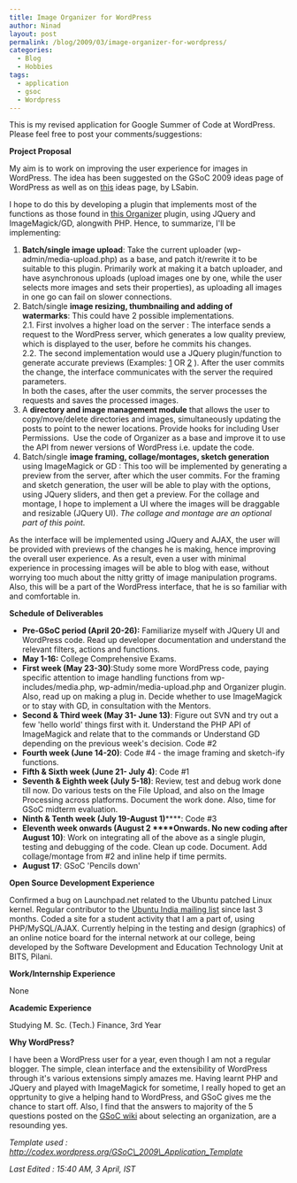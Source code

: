 ```yaml
---
title: Image Organizer for WordPress
author: Ninad
layout: post
permalink: /blog/2009/03/image-organizer-for-wordpress/
categories:
  - Blog
  - Hobbies
tags:
  - application
  - gsoc
  - Wordpress
---
```

This is my revised application for Google Summer of Code at WordPress. Please feel free to post your comments/suggestions:

**Project Proposal**

My aim is to work on improving the user experience for images in WordPress. The idea has been suggested on the GSoC 2009 ideas page of WordPress as well as on [this][1] ideas page, by LSabin.

I hope to do this by developing a plugin that implements most of the functions as those found in [this Organizer][2] plugin, using JQuery and ImageMagick/GD, alongwith PHP. Hence, to summarize, I'll be implementing:

  1. **Batch/single image upload**: Take the current uploader (wp-admin/media-upload.php) as a base, and patch it/rewrite it to be suitable to this plugin. Primarily work at making it a batch uploader, and have asynchronous uploads (upload images one by one, while the user selects more images and sets their properties), as uploading all images in one go can fail on slower connections.
  2. Batch/single **image resizing, thumbnailing and adding of watermarks**: This could have 2 possible implementations.  
  2.1. First involves a higher load on the server : The interface sends a request to the WordPress server, which generates a low quality preview, which is displayed to the user, before he commits his changes.  
  2.2. The second implementation would use a JQuery plugin/function to generate accurate previews (Examples: [1][3] OR [2][4] ). After the user commits the change, the interface communicates with the server the required parameters.  
    In both the cases, after the user commits, the server processes the requests and saves the processed images.
  3. A **directory and image management module** that allows the user to copy/move/delete directories and images, simultaneously updating the posts to point to the newer locations. Provide hooks for including User Permissions.  Use the code of Organizer as a base and improve it to use the API from newer versions of WordPress i.e. update the code.
  4. Batch/single **image framing, collage/montages, sketch generation** using ImageMagick or GD : This too will be implemented by generating a preview from the server, after which the user commits. For the framing and sketch generation, the user will be able to play with the options, using JQuery sliders, and then get a preview. For the collage and montage, I hope to implement a UI where the images will be draggable and resizable (JQuery UI). *The collage and montage are an optional part of this point.*

As the interface will be implemented using JQuery and AJAX, the user will be provided with previews of the changes he is making, hence improving the overall user experience. As a result, even a user with minimal experience in processing images will be able to blog with ease, without worrying too much about the nitty gritty of image manipulation programs. Also, this will be a part of the WordPress interface, that he is so familiar with and comfortable in.

**Schedule of Deliverables**

  * **Pre-GSoC period (April 20-26):** Familiarize myself with JQuery UI and WordPress code. Read up developer documentation and understand the relevant filters, actions and functions.
  * **May 1-16:** College Comprehensive Exams.
  * **First week (May 23-30)**:Study some more WordPress code, paying specific attention to image handling functions from wp-includes/media.php, wp-admin/media-upload.php and Organizer plugin. Also, read up on making a plug in. Decide whether to use ImageMagick or to stay with GD, in consultation with the Mentors.
  * **Second & Third week (May 31- June 13)**: Figure out SVN and try out a few 'hello world' things first with it. Understand the PHP API of ImageMagick and relate that to the commands or Understand GD depending on the previous week's decision. Code #2
  * **Fourth week (June 14-20)**: Code #4 - the image framing and sketch-ify functions.
  * **Fifth & Sixth week (June 21- July 4)**: Code #1
  * **Seventh & Eighth week (July 5-18)**: Review, test and debug work done till now. Do various tests on the File Upload, and also on the Image Processing across platforms. Document the work done. Also, time for GSoC midterm evaluation.
  * **Ninth & Tenth week (July 19-August 1)******: Code #3
  * **Eleventh week onwards (August 2 ****Onwards. No new coding after August 10)**: Work on integrating all of the above as a single plugin, testing and debugging of the code. Clean up code. Document. Add collage/montage from #2 and inline help if time permits.
  * **August 17**: GSoC 'Pencils down'

**Open Source Development Experience**

Confirmed a bug on Launchpad.net related to the Ubuntu patched Linux kernel. Regular contributor to the [Ubuntu India mailing list][5] since last 3 months. Coded a site for a student activity that I am a part of, using PHP/MySQL/AJAX. Currently helping in the testing and design (graphics) of an online notice board for the internal network at our college, being developed by the Software Development and Education Technology Unit at BITS, Pilani.

**Work/Internship Experience**

None

**Academic Experience**

Studying M. Sc. (Tech.) Finance, 3rd Year

**Why WordPress?**

I have been a WordPress user for a year, even though I am not a regular blogger. The simple, clean interface and the extensibility of WordPress through it's various extensions simply amazes me. Having learnt PHP and JQuery and played with ImageMagick for sometime, I really hoped to get an opprtunity to give a helping hand to WordPress, and GSoC gives me the chance to start off. Also, I find that the answers to majority of the 5 questions posted on the [GSoC wiki][6] about selecting an organization, are a resounding yes.

*Template used : http://codex.wordpress.org/GSoC\_2009\_Application_Template*

*Last Edited : 15:40 AM, 3 April, IST*

 [1]: http://wordpress.org/extend/ideas/topic.php?id=74
 [2]: http://imthi.com/organizer/
 [3]: http://interface.eyecon.ro/demos/resize.html
 [4]: http://www.webmotionuk.co.uk/php-jquery-image-upload-and-crop-v11/
 [5]: https://lists.ubuntu.com/mailman/listinfo/ubuntu-in
 [6]: http://code.google.com/p/google-summer-of-code/wiki/AdviceforStudents
